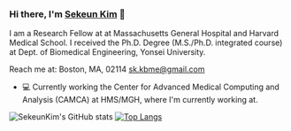 ### Hi there, I'm [Sekeun Kim](https://github.com/kimsekeun) 👋

I am a Research Fellow at at Massachusetts General Hospital and Harvard Medical School. 
I received the Ph.D. Degree (M.S./Ph.D. integrated course) at Dept. of Biomedical Engineering, Yonsei University.

Reach me at: 
Boston, MA, 02114
sk.kbme@gmail.com

- 💻 Currently working the Center for Advanced Medical Computing and Analysis (CAMCA) at HMS/MGH, where I'm currently working at.

![SekeunKim's GitHub stats](https://github-readme-stats.vercel.app/api?username=kimsekeun&show_icons=true&theme=radical)
[![Top Langs](https://github-readme-stats.vercel.app/api/top-langs/?username=kimsekeun&layout=compacta&hide=javascript,html,scss,ruby&theme=radical)](https://github.com/anuraghazra/github-readme-stats)

